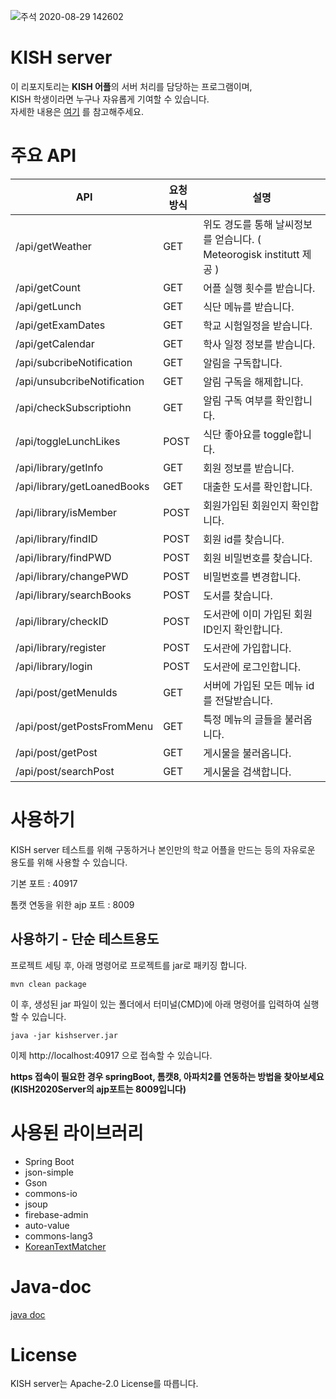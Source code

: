 ![주석 2020-08-29 142602](https://user-images.githubusercontent.com/29895665/91631442-c0488100-ea03-11ea-8712-18e2aaa3cf74.png)


# KISH server
이 리포지토리는 **KISH 어플**의 서버 처리를 담당하는 프로그램이며,  
KISH 학생이라면 누구나 자유롭게 기여할 수 있습니다.  
자세한 내용은 [여기](https://github.com/KISH-students/I-WANNA-JOIN) 를 참고해주세요.

# 주요 API

API | 요청 방식 | 설명
--- | -------- | ----
/api/getWeather | GET | 위도 경도를 통해 날씨정보를 얻습니다. ( Meteorogisk institutt 제공 )
/api/getCount | GET | 어플 실행 횟수를 받습니다.
/api/getLunch | GET | 식단 메뉴를 받습니다.
/api/getExamDates | GET | 학교 시험일정을 받습니다.
/api/getCalendar | GET | 학사 일정 정보를 받습니다.
/api/subcribeNotification | GET | 알림을 구독합니다.
/api/unsubcribeNotification | GET | 알림 구독을 해제합니다.
/api/checkSubscriptiohn | GET | 알림 구독 여부를 확인합니다.
/api/toggleLunchLikes | POST | 식단 좋아요를 toggle합니다.
/api/library/getInfo | GET | 회원 정보를 받습니다.
/api/library/getLoanedBooks | GET | 대출한 도서를 확인합니다.
/api/library/isMember | POST | 회원가입된 회원인지 확인합니다.
/api/library/findID | POST | 회원 id를 찾습니다.
/api/library/findPWD | POST | 회원 비밀번호를 찾습니다.
/api/library/changePWD | POST | 비밀번호를 변경합니다.
/api/library/searchBooks | POST | 도서를 찾습니다.
/api/library/checkID | POST | 도서관에 이미 가입된 회원 ID인지 확인합니다.
/api/library/register | POST | 도서관에 가입합니다.
/api/library/login | POST | 도서관에 로그인합니다.
/api/post/getMenuIds | GET | 서버에 가입된 모든 메뉴 id를 전달받습니다.
/api/post/getPostsFromMenu | GET | 특정 메뉴의 글들을 불러옵니다.
/api/post/getPost | GET | 게시물을 불러옵니다.
/api/post/searchPost | GET | 게시물을 검색합니다.

# 사용하기
KISH server 테스트를 위해 구동하거나 본인만의 학교 어플을 만드는 등의 자유로운 용도를 위해 사용할 수 있습니다.

기본 포트 : 40917

톰캣 연동을 위한 ajp 포트 : 8009

## 사용하기 - 단순 테스트용도
프로젝트 세팅 후, 아래 명령어로 프로젝트를 jar로 패키징 합니다.
```
mvn clean package
```

이 후, 생성된 jar 파일이 있는 폴더에서 터미널(CMD)에 아래 명령어를 입력하여 실행할 수 있습니다.
```
java -jar kishserver.jar
```
이제 http://localhost:40917 으로 접속할 수 있습니다.

**https 접속이 필요한 경우 springBoot, 톰캣8, 아파치2를 연동하는 방법을 찾아보세요 (KISH2020Server의 ajp포트는 8009입니다)**

# 사용된 라이브러리
- Spring Boot
- json-simple
- Gson
- commons-io
- jsoup 
- firebase-admin
- auto-value
- commons-lang3
- [KoreanTextMatcher](https://github.com/bangjunyoung/KoreanTextMatcher)

# Java-doc
[java doc](https://ccc1.kro.kr/java-docs/kishServer/)

# License
KISH server는 Apache-2.0 License를 따릅니다.
